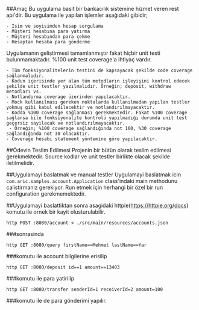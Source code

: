 ##Amaç
Bu uygulama basit bir bankacılık sistemine hizmet veren rest api'dir. Bu uygulama ile yapılan işlemler aşağıdaki gibidir;
    
    - İsim ve soyisimden hesap sorgulama
    - Müşteri hesabına para yatırma
    - Müşteri hesabından para çekme
    - Hesaptan hesaba para gönderme
    
Uygulamanın geliştirmesi tamamlanmıştır fakat hiçbir unit testi bulunmamaktadır. %100 unit test coverage'a ihtiyaç vardır. 

    - Tüm fonksiyonalitelerin testini de kapsayacak şekilde code coverage sağlanmalıdır. 
    - Kodun içerisinde yer alan tüm metodların işleyişini kontrol edecek şekilde unit testler yazılmalıdır. Örneğin; deposit, withdraw metodları vs.
    - Notlandırma coverage üzerinden yapılacaktır.
    - Mock kullanılması gereken noktalarda kullanılmadan yapılan testler yokmuş gibi kabul edilecektir ve notlandırılmayacaktır. 
    - Kodda %100 coverage sağlanması gerekmektedir. Fakat %100 coverage sağlansa bile fonksiyonalite kontrolü yapılmadığı durumda unit test geçersiz sayılacak ve notlandırılmayacaktır. 
	 - Örneğin; %100 coverage sağlandığında not 100, %30 coverage sağlandığında not 30 olacaktır.
    - Coverage hesabı statement yöntemine göre yapılacaktır.
	
##Ödevin Teslim Edilmesi
Projenin bir bütün olarak teslim edilmesi gerekmektedir. Source kodlar ve unit testler birlikte olacak şekilde iletilmelidir.

##Uygulamayi baslatmak ve manual testler
Uygulamayi baslatmak icin `com.aric.samples.account.Application` class'indaki main methodunu calistirmaniz gerekiyor.
Run etmek için herhangi bir özel bir run configuration gerekmemektedir.

##Uygulamayi baslattiktan sonra asagidaki httpie(https://httpie.org/docs) komutu ile ornek bir kayit olusturulabilir.

    http POST :8080/account < ./src/main/resources/accounts.json

###sonrasinda

    http GET :8080/query firstName==Mehmet lastName==Yar
###komutu ile account bilgilerine erisilip

    http GET :8080/deposit id==1 amount==13403 
###komutu ile para yatirilip
 
    http GET :8080/transfer senderId=1 receiverId=2 amount=100
###komutu ile de para gönderimi yapılır. 
